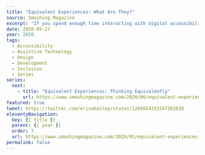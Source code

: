 ```yaml
---
title: "Equivalent Experiences: What Are They?"
source: Smashing Magazine
excerpt: "If you spend enough time interacting with digital accessibility practitioners, you may encounter the phrase “equivalent experience.” This saying concisely sums up a lot of the philosophy behind accessibility work"
date: 2020-05-27
year: 2020
tags:
  - Accessibility
  - Assistive Technology
  - Design
  - Development
  - Inclusion
  - Series
series:
  next:
    - title: "Equivalent Experiences: Thinking Equivalently"
      url: https://www.smashingmagazine.com/2020/06/equivalent-experiences-part2/
featured: true
tweet: https://twitter.com/ericwbailey/status/1265654231547162629
eleventyNavigation:
  key: {{ title }}
  parent: {{ year }}
  order: 7
  url: https://www.smashingmagazine.com/2020/05/equivalent-experiences-part1/
permalink: false
---
```


